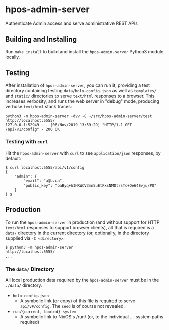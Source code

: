 # hpos-admin-server
Authenticate Admin access and serve administrative REST APIs

## Building and Installing

Run `make install` to build and install the `hpos-admin-server` Python3 module locally.


## Testing

After installation of `hpos-admin-server`, you can run it, providing a test directory containing
testing `data/holo-config.json` as well as `templates/` and `static/` directories to serve
`text/html` responses to a browser.  This increases verbosity, and runs the web server in "debug"
mode, producing verbose `text/html` stack traces:

```
python3 -m hpos-admin-server -dvv -C ~/src/hpos-admin-server/test
http://localhost:5555/
127.0.0.1:52949 - - [06/Nov/2019 13:59:29] "HTTP/1.1 GET /api/v1/config" - 200 OK
```

### Testing with `curl`

Hit the `hpos-admin-server` with `curl` to see `application/json` responses, by default:

```
$ curl localhost:5555/api/v1/config
{
    "admin": {
        "email": "a@b.ca",
        "public_key": "baByq+hINRWCV3mn5uEtFxsNMDtrsTc+Qe64Evju/PQ"
    }
} $
```

## Production

To run the `hpos-admin-server` in production (and without support for HTTP `text/html` responses to
support browser clients), all that is required is a `data/` directory in the current directory (or,
optionally, in the directory supplied via `-C <directory>`.  

```
$ python3 -m hpos-admin-server
http://localhost:5555/
...
```

### The `data/` Directory

All local production data required by the `hpos-admin-server` must be in the `./data/` directory.

- `holo-config.json`
  - A symbolic link (or copy) of this file is required to serve `api/v#/config`.  The `seed` is of
    course not revealed.
- `run/{current, booted}-system`
  - A symbolic link to NixOS's /run/ (or, to the individual ...-system paths required)

